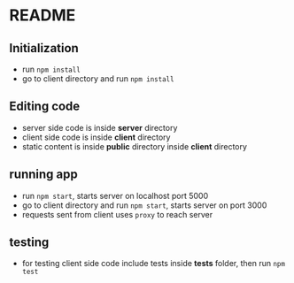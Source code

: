 # README

## Initialization
* run `npm install`
* go to client directory and run `npm install`

## Editing code
* server side code is inside **server** directory
* client side code is inside **client** directory
* static content is inside **public** directory inside **client** directory

## running app
* run `npm start`, starts server on localhost port 5000
* go to client directory and run `npm start`, starts server on port 3000
* requests sent from client uses `proxy` to reach server

## testing
* for testing client side code include tests inside **tests** folder, then run `npm test`
